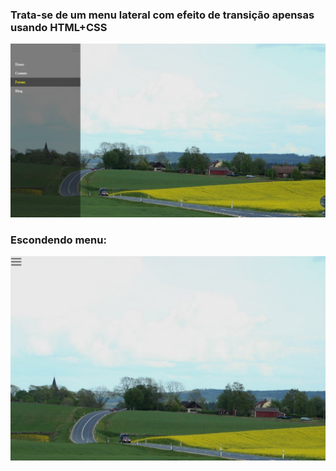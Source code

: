### Trata-se de um menu lateral com efeito de transição apensas usando HTML+CSS

![](https://github.com/Lipe16/menu_lateral/blob/master/exemplo_.PNG)

### Escondendo menu:
![](https://github.com/Lipe16/menu_lateral/blob/master/exemplo_2.PNG)

